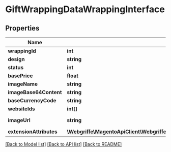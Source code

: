 # GiftWrappingDataWrappingInterface

## Properties
Name | Type | Description | Notes
------------ | ------------- | ------------- | -------------
**wrappingId** | **int** |  | [optional] 
**design** | **string** |  | 
**status** | **int** |  | 
**basePrice** | **float** |  | 
**imageName** | **string** |  | [optional] 
**imageBase64Content** | **string** |  | [optional] 
**baseCurrencyCode** | **string** |  | [optional] 
**websiteIds** | **int[]** |  | [optional] 
**imageUrl** | **string** | Wrapping image URL. | [optional] 
**extensionAttributes** | [**\Webgriffe\MagentoApiClient\Webgriffe\MagentoApiClient\Model\GiftWrappingDataWrappingExtensionInterface**](GiftWrappingDataWrappingExtensionInterface.md) |  | [optional] 

[[Back to Model list]](../README.md#documentation-for-models) [[Back to API list]](../README.md#documentation-for-api-endpoints) [[Back to README]](../README.md)



